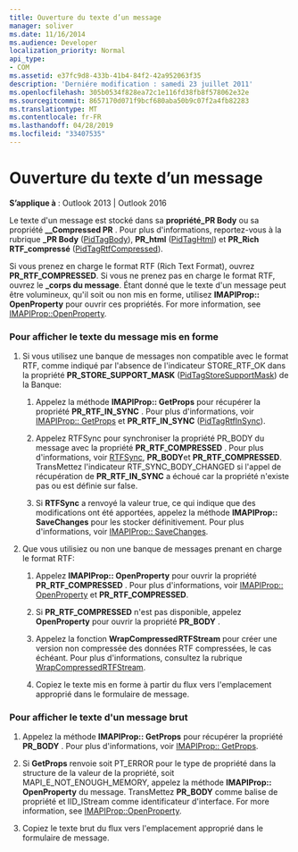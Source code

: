 ```yaml
---
title: Ouverture du texte d’un message
manager: soliver
ms.date: 11/16/2014
ms.audience: Developer
localization_priority: Normal
api_type:
- COM
ms.assetid: e37fc9d8-433b-41b4-84f2-42a952063f35
description: 'Derniére modification : samedi 23 juillet 2011'
ms.openlocfilehash: 305b0534f828ea72c1e116fd38fb8f578062e32e
ms.sourcegitcommit: 8657170d071f9bcf680aba50b9c07f2a4fb82283
ms.translationtype: MT
ms.contentlocale: fr-FR
ms.lasthandoff: 04/28/2019
ms.locfileid: "33407535"
---
```

# <a name="opening-message-text"></a>Ouverture du texte d’un message

**S’applique à** : Outlook 2013 | Outlook 2016 
  
Le texte d'un message est stocké dans sa **propriété\_PR Body** ou sa propriété **\_\_Compressed PR** . Pour plus d'informations, reportez-vous à la rubrique **\_PR Body** ([PidTagBody](pidtagbody-canonical-property.md)), **PR\_html** ([PidTagHtml](pidtaghtml-canonical-property.md)) et **PR\_Rich RTF\_compressé** ([PidTagRtfCompressed](pidtagrtfcompressed-canonical-property.md)). 

Si vous prenez en charge le format RTF (Rich Text Format), ouvrez **PR\_RTF_COMPRESSED**. Si vous ne prenez pas en charge le format RTF, ouvrez le **\_corps du message**. Étant donné que le texte d'un message peut être volumineux, qu'il soit ou non mis en forme, utilisez **IMAPIProp:: OpenProperty** pour ouvrir ces propriétés. For more information, see [IMAPIProp::OpenProperty](imapiprop-openproperty.md).
  
### <a name="to-display-formatted-message-text"></a>Pour afficher le texte du message mis en forme
  
1. Si vous utilisez une banque de messages non compatible avec le format RTF, comme indiqué par l'absence de l'indicateur STORE_RTF_OK dans la propriété **PR_STORE_SUPPORT_MASK** ([PidTagStoreSupportMask](pidtagstoresupportmask-canonical-property.md)) de la Banque:
    
    1. Appelez la méthode **IMAPIProp:: GetProps** pour récupérer la propriété **PR_RTF_IN_SYNC** . Pour plus d'informations, voir [IMAPIProp:: GetProps](imapiprop-getprops.md) et **PR_RTF_IN_SYNC** ([PidTagRtfInSync](pidtagrtfinsync-canonical-property.md)).
        
    2. Appelez RTFSync pour synchroniser la propriété PR_BODY du message avec la propriété **PR_RTF_COMPRESSED** . Pour plus d'informations, voir [RTFSync](rtfsync.md), **PR_BODY**et **PR_RTF_COMPRESSED**. TransMettez l'indicateur RTF_SYNC_BODY_CHANGED si l'appel de récupération de **PR_RTF_IN_SYNC** a échoué car la propriété n'existe pas ou est définie sur false. 
        
    3. Si **RTFSync** a renvoyé la valeur true, ce qui indique que des modifications ont été apportées, appelez la méthode **IMAPIProp:: SaveChanges** pour les stocker définitivement. Pour plus d'informations, voir [IMAPIProp:: SaveChanges](imapiprop-savechanges.md).
    
2. Que vous utilisiez ou non une banque de messages prenant en charge le format RTF:
    
    1. Appelez **IMAPIProp:: OpenProperty** pour ouvrir la propriété **PR_RTF_COMPRESSED** . Pour plus d'informations, voir [IMAPIProp:: OpenProperty](imapiprop-openproperty.md) et **PR_RTF_COMPRESSED**.
        
    2. Si **PR_RTF_COMPRESSED** n'est pas disponible, appelez **OpenProperty** pour ouvrir la propriété **PR_BODY** . 
        
    3. Appelez la fonction **WrapCompressedRTFStream** pour créer une version non compressée des données RTF compressées, le cas échéant. Pour plus d'informations, consultez la rubrique [WrapCompressedRTFStream](wrapcompressedrtfstream.md).
        
    4. Copiez le texte mis en forme à partir du flux vers l'emplacement approprié dans le formulaire de message. 
    
### <a name="to-display-plain-message-text"></a>Pour afficher le texte d'un message brut
  
1. Appelez la méthode **IMAPIProp:: GetProps** pour récupérer la propriété **PR_BODY** . Pour plus d'informations, voir [IMAPIProp:: GetProps](imapiprop-getprops.md).
    
2. Si **GetProps** renvoie soit PT_ERROR pour le type de propriété dans la structure de la valeur de la propriété, soit MAPI_E_NOT_ENOUGH_MEMORY, appelez la méthode **IMAPIProp:: OpenProperty** du message. TransMettez **PR_BODY** comme balise de propriété et IID_IStream comme identificateur d'interface. For more information, see [IMAPIProp::OpenProperty](imapiprop-openproperty.md).
    
3. Copiez le texte brut du flux vers l'emplacement approprié dans le formulaire de message. 
    

